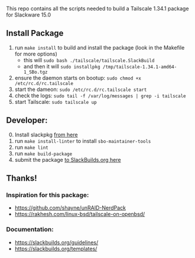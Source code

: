 This repo contains all the scripts needed to build a Tailscale 1.34.1 package for Slackware 15.0

## Install Package
1. run `make install` to build and install the package (look in the Makefile for more options)
   - this will `sudo bash ./tailscale/tailscale.SlackBuild`
   - and then it will `sudo installpkg /tmp/tailscale-1.34.1-amd64-1_SBo.tgz`
2. ensure the daemon starts on bootup: `sudo chmod +x /etc/rc.d/rc.tailscale`
3. start the dameon: `sudo /etc/rc.d/rc.tailscale start`
4. check the logs: `sudo tail -f /var/log/messages | grep -i tailscale`
3. start Tailscale: `sudo tailscale up`

## Developer:
0. Install slackpkg [from here](https://slackpkg.org/documentation.html)
1. run `make install-linter` to install `sbo-maintainer-tools`
2. run `make lint`
3. run `make build-package`
4. submit the package [to SlackBuilds.org here](https://slackbuilds.org/submit/)

## Thanks!
### Inspiration for this package:
   - https://github.com/shayne/unRAID-NerdPack
   - https://rakhesh.com/linux-bsd/tailscale-on-openbsd/

### Documentation:
 - https://slackbuilds.org/guidelines/
 - https://slackbuilds.org/templates/
